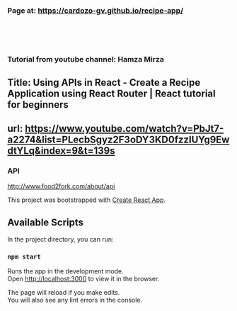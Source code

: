 ### Page at: https://cardozo-gv.github.io/recipe-app/

<br/> <br/> <br/>
### Tutorial from youtube channel: Hamza Mirza
## Title: Using APIs in React - Create a Recipe Application using React Router | React tutorial for beginners
## url: https://www.youtube.com/watch?v=PbJt7-a2274&list=PLecbSgyz2F3oDY3KD0fzzIUYg9EwdtYLq&index=9&t=139s

### API
http://www.food2fork.com/about/api

This project was bootstrapped with [Create React App](https://github.com/facebook/create-react-app).

## Available Scripts

In the project directory, you can run:

### `npm start`

Runs the app in the development mode.<br>
Open [http://localhost:3000](http://localhost:3000) to view it in the browser.

The page will reload if you make edits.<br>
You will also see any lint errors in the console.
